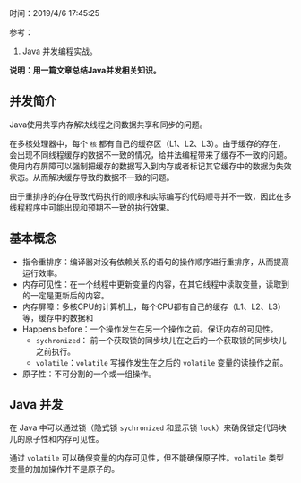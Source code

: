 时间：2019/4/6 17:45:25   

参考：

1. Java 并发编程实战。

**说明：用一篇文章总结Java并发相关知识。**

## 并发简介   

Java使用共享内存解决线程之间数据共享和同步的问题。  

在多核处理器中，每个 `核` 都有自己的缓存区（L1、L2、L3）。由于缓存的存在，会出现不同线程缓存的数据不一致的情况，给并法编程带来了缓存不一致的问题。使用内存屏障可以强制把缓存的数据写入到内存或者标记其它缓存中的数据为失效状态。从而解决缓存导致的数据不一致的问题。

由于重排序的存在导致代码执行的顺序和实际编写的代码顺寻并不一致，因此在多线程程序中可能出现和预期不一致的执行效果。

## 基本概念   

* 指令重排序：编译器对没有依赖关系的语句的操作顺序进行重排序，从而提高运行效率。
* 内存可见性：在一个线程中更新变量的内容，在其它线程中读取变量，读取到的一定是更新后的内容。
* 内存屏障：多核CPU的计算机上，每个CPU都有自己的缓存（L1、L2、L3）等，缓存中的数据和
* Happens before：一个操作发生在另一个操作之前。保证内存的可见性。
	* `sychronized`： 前一个获取锁的同步块儿在之后的一个获取锁的同步块儿之前执行。
	* `volatile`：`volatile` 写操作发生在之后的 `volatile` 变量的读操作之前。
* 原子性：不可分割的一个或一组操作。

## Java 并发

在 Java 中可以通过锁（隐式锁 `sychronized` 和显示锁 `lock`）来确保锁定代码块儿的原子性和内存可见性。  
 
通过 `volatile` 可以确保变量的内存可见性，但不能确保原子性。`volatile` 类型变量的加加操作并不是原子的。     